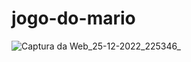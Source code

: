 # jogo-do-mario


![Captura da Web_25-12-2022_225346_](https://user-images.githubusercontent.com/100007663/209489504-4c52d836-b7f8-4ff1-92bb-ef38aff6fba6.jpeg)
